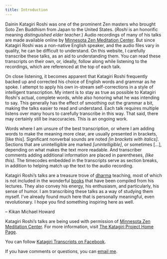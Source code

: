 ```yaml
---
title: Introduction
---
```


Dainin Katagiri Roshi was one of the prominent Zen masters who brought Soto Zen Buddhism from Japan to the United States. (*Roshi* is an honorific meaning *distinguished elder teacher*.) Audio recordings of many of his talks are made available online by [Minnesota Zen Meditation Center](https://www.mnzencenter.org/audio-archive-project.html). But since Katagiri Roshi was a non-native English speaker, and the audio files vary in quality, he can be difficult to understand. On this website, I carefully transcribe these talks, as an aid to understanding them. You can read these transcripts on their own, or, ideally, follow along while listening to the recordings, which are referenced at the top of each talk. 

On close listening, it becomes apparent that Katagiri Roshi frequently backed up and corrected his choice of English words and grammar as he spoke. I attempt to apply his own in-stream self-corrections in a style of intelligent transcription. My intent is to stay as true as possible to Katagiri Roshi's actual, complete words, while also honoring what he was intending to say. This generally has the effect of smoothing out the grammar a bit, making the talks easier to read and understand. Each talk requires multiple listens over many hours to carefully transcribe in this way. That said, there may certainly still be inaccuracies. This is an ongoing work.

Words where I am unsure of the best transcription, or where I am adding words to make the meaning more clear, are usually presented in brackets, [like this]. Significant nonverbal sounds are noted *[in brackets with italics]*. Sections that are unintelligible are marked *[unintelligible]*, or sometimes [...], depending on what makes the text more readable. And transcriber comments adding additional information are placed in parentheses, *(like this)*. The timecodes embedded in the transcripts serve as section breaks, in addition to helping match up the text to the audio recording.

Katagiri Roshi’s talks are a treasure trove of [dharma](glossary#dharma) teaching, most of which is not included in the wonderful [books](resources#katagiri-books) that have been compiled from his lectures. They also convey his energy, his enthusiasm, and particularly, his sense of humor. I am transcribing these talks as a way of studying them myself. I've already found much here that is personally meaningful, even revolutionary. I hope you find something inspiring here as well.

  – Kikan Michael Howard

Katagiri Roshi’s talks are being used with permission of [Minnesota Zen Meditation Center](https://www.mnzencenter.org). For more information, visit [The Katagiri Project Home Page](https://www.mnzencenter.org/katagiri-project.html).

You can follow [Katagiri Transcripts on Facebook](https://www.facebook.com/KatagiriTranscripts).

If you have comments or questions, you can [email me](mailto:michaelhoward@mac.com).
